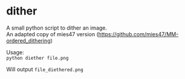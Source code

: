# dither
A small python script to dither an image.\
An adapted copy of mies47 version (https://github.com/mies47/MM-ordered_dithering)

Usage:\
`python diether file.png`

Will output `file_diethered.png`
